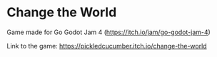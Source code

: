 
# Change the World

Game made for Go Godot Jam 4 (https://itch.io/jam/go-godot-jam-4)

Link to the game: https://pickledcucumber.itch.io/change-the-world
